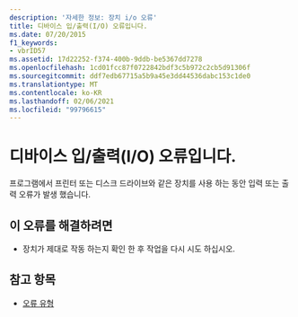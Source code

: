 ```yaml
---
description: '자세한 정보: 장치 i/o 오류'
title: 디바이스 입/출력(I/O) 오류입니다.
ms.date: 07/20/2015
f1_keywords:
- vbrID57
ms.assetid: 17d22252-f374-400b-9ddb-be5367dd7278
ms.openlocfilehash: 1cd01fcc87f0722842bdf3c5b972c2cb5d91306f
ms.sourcegitcommit: ddf7edb67715a5b9a45e3dd44536dabc153c1de0
ms.translationtype: MT
ms.contentlocale: ko-KR
ms.lasthandoff: 02/06/2021
ms.locfileid: "99796615"
---
```

# <a name="device-io-error"></a>디바이스 입/출력(I/O) 오류입니다.

프로그램에서 프린터 또는 디스크 드라이브와 같은 장치를 사용 하는 동안 입력 또는 출력 오류가 발생 했습니다.  
  
## <a name="to-correct-this-error"></a>이 오류를 해결하려면  
  
- 장치가 제대로 작동 하는지 확인 한 후 작업을 다시 시도 하십시오.  
  
## <a name="see-also"></a>참고 항목

- [오류 유형](../../programming-guide/language-features/error-types.md)
